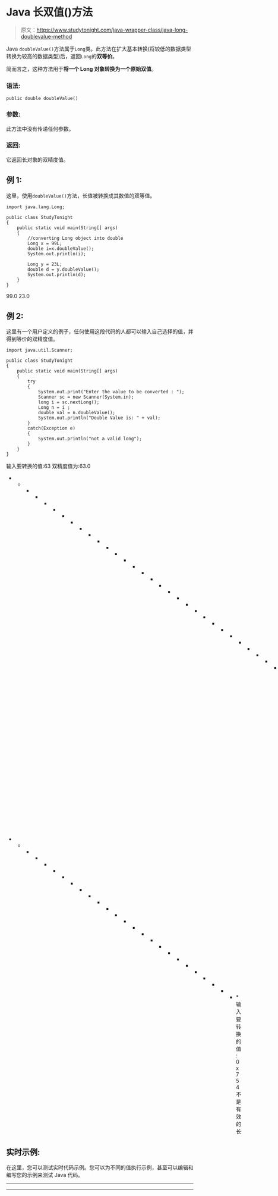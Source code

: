 # Java 长双值()方法

> 原文：<https://www.studytonight.com/java-wrapper-class/java-long-doublevalue-method>

Java `doubleValue()`方法属于`Long`类。此方法在扩大基本转换(将较低的数据类型转换为较高的数据类型)后，返回`Long`的**双等价**。

简而言之，这种方法用于**将一个 Long 对象转换为一个原始双值**。

### 语法:

```
public double doubleValue() 
```

### 参数:

此方法中没有传递任何参数。

### 返回:

它返回长对象的双精度值。

## 例 1:

这里，使用`doubleValue()`方法，长值被转换成其数值的双等值。

```
import java.lang.Long;

public class StudyTonight
{  
    public static void main(String[] args) 
    {  
        //converting Long object into double
        Long x = 99L;
        double i=x.doubleValue();
        System.out.println(i);       

        Long y = 23L;  
        double d = y.doubleValue();  
        System.out.println(d);
    }  
} 
```

99.0
23.0

## 例 2:

这里有一个用户定义的例子，任何使用这段代码的人都可以输入自己选择的值，并得到等价的双精度值。

```
import java.util.Scanner;  

public class StudyTonight
{  
    public static void main(String[] args) 
    {  
        try
        {
            System.out.print("Enter the value to be converted : ");  
            Scanner sc = new Scanner(System.in);  
            long i = sc.nextLong();  
            Long n = i ;  
            double val = n.doubleValue();  
            System.out.println("Double Value is: " + val);  
        }
        catch(Exception e)
        {
            System.out.println("not a valid long"); 
        }
    }
}
```

输入要转换的值:63
双精度值为:63.0
* * * * * * * * * * * * * * * * * * * * * * * * * * * * * * * * * *输入要转换的值:-56
双精度值为:-56.0
* * * * * * * * * * * * * * * * * * * * * * * * * * *输入要转换的值:0x754
不是有效的长

## 实时示例:

在这里，您可以测试实时代码示例。您可以为不同的值执行示例，甚至可以编辑和编写您的示例来测试 Java 代码。

* * *

* * *